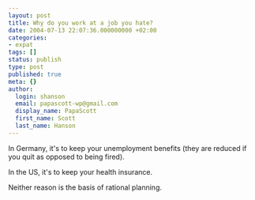 ```yaml
---
layout: post
title: Why do you work at a job you hate?
date: 2004-07-13 22:07:36.000000000 +02:00
categories:
- expat
tags: []
status: publish
type: post
published: true
meta: {}
author:
  login: shanson
  email: papascott-wp@gmail.com
  display_name: PapaScott
  first_name: Scott
  last_name: Hanson
---
```

<p>In Germany, it's to keep your unemployment benefits (they are reduced if you quit as opposed to being fired).</p>
<p>In the US, it's to keep your health insurance.</p>
<p>Neither reason is the basis of rational planning.</p>
